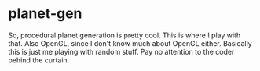 # planet-gen

So, procedural planet generation is pretty cool. This is where I play with that. Also OpenGL, since I don't know much about OpenGL either. Basically this is just me playing with random stuff. Pay no attention to the coder behind the curtain.
